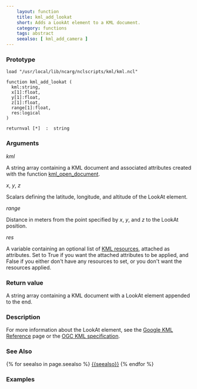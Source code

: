 ```yaml
---
    layout: function
    title: kml_add_lookat
    short: Adds a LookAt element to a KML document.
    category: functions  
    tags: abstract
    seealso: [ kml_add_camera ]
---
```


### Prototype

<pre><code>load "/usr/local/lib/ncarg/nclscripts/kml/kml.ncl"

function kml_add_lookat (
  kml:string,
  x[1]:float,
  y[1]:float,
  z[1]:float,
  range[1]:float,
  res:logical
)

returnval [*]  :  string
</code></pre>

### Arguments
*kml*

A string array containing a KML document and associated attributes created with the function [kml_open_document]({{baseurl}}/functions/kml_open_document.html).

*x*, *y*, *z*

Scalars defining the latitude, longitude, and altitude of the LookAt element.

*range*

Distance in meters from the point specified by *x*, *y*, and *z* to the LookAt position.
  
*res*

A variable containing an optional list of [KML resources]({{baseurl}}/resources), attached as attributes. Set to True if you want the attached attributes to be applied, and False if you either don't have any resources to set, or you don't want the resources applied.

### Return value

A string array containing a KML document with a LookAt element appended to the end.

### Description

For more information about the LookAt element, see the [Google KML Reference](https://developers.google.com/kml/documentation/kmlreference#lookat) page or the [OGC KML specification](http://www.opengeospatial.org/standards/kml/).

### See Also

{% for seealso in page.seealso %}
[{{seealso}}]({{baseurl}}/functions/{{seealso}}.html)
{% endfor %}

### Examples


